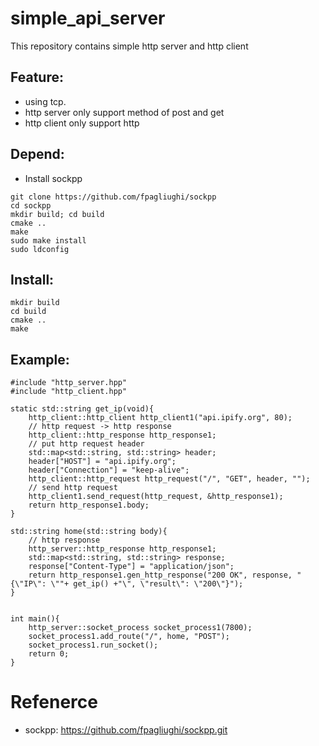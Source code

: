simple_api_server
===

This repository contains simple http server and http client

## Feature:
- using tcp.
- http server only support method of post and get
- http client only support http

## Depend:

  - Install sockpp
```
git clone https://github.com/fpagliughi/sockpp
cd sockpp
mkdir build; cd build
cmake ..
make
sudo make install
sudo ldconfig
```

## Install:
```
mkdir build
cd build
cmake ..
make
```
## Example:

```
#include "http_server.hpp"
#include "http_client.hpp"

static std::string get_ip(void){
    http_client::http_client http_client1("api.ipify.org", 80);
    // http request -> http response
    http_client::http_response http_response1;
    // put http request header
    std::map<std::string, std::string> header;
    header["HOST"] = "api.ipify.org";
    header["Connection"] = "keep-alive";
    http_client::http_request http_request("/", "GET", header, "");
    // send http request
    http_client1.send_request(http_request, &http_response1);
    return http_response1.body;
}

std::string home(std::string body){
    // http response
    http_server::http_response http_response1;
    std::map<std::string, std::string> response;
    response["Content-Type"] = "application/json";
    return http_response1.gen_http_response("200 OK", response, "{\"IP\": \""+ get_ip() +"\", \"result\": \"200\"}");
}


int main(){
    http_server::socket_process socket_process1(7800);
    socket_process1.add_route("/", home, "POST");
    socket_process1.run_socket();
    return 0;
}

```


# Refenerce
* sockpp: https://github.com/fpagliughi/sockpp.git

